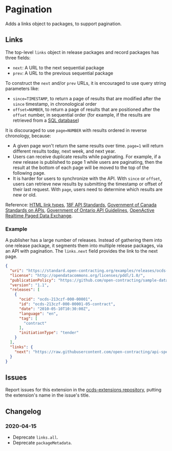 # Pagination

Adds a links object to packages, to support pagination.

## Links

The top-level `links` object in release packages and record packages has three fields:

* `next`: A URL to the next sequential package
* `prev`: A URL to the previous sequential package

To construct the `next` and/or `prev` URLs, it is encouraged to use query string parameters like:

* `since=TIMESTAMP`, to return a page of results that are modified after the `since` timestamp, in chronological order
* `offset=NUMBER`, to return a page of results that are positioned after the `offset` number, in sequential order (for example, if the results are retrieved from a [SQL database](https://www.postgresql.org/docs/current/queries-limit.html))

It is discouraged to use `page=NUMBER` with results ordered in reverse chronology, because:

* A given page won't return the same results over time. `page=1` will return different results today, next week, and next year.
* Users can receive duplicate results while paginating. For example, if a new release is published to page 1 while users are paginating, then the result at the bottom of each page will be moved to the top of the following page.
* It is harder for users to synchronize with the API. With `since` or `offset`, users can retrieve new results by submitting the timestamp or offset of their last request. With `page`, users need to determine which results are new or old.

Reference: [HTML link types](https://developer.mozilla.org/en-US/docs/Web/HTML/Link_types), [18F API Standards](https://github.com/18F/api-standards#pagination), [Government of Canada Standards on APIs](https://www.canada.ca/en/government/system/digital-government/modern-emerging-technologies/government-canada-standards-apis.html), [Government of Ontario API Guidelines](https://github.com/ongov/API-Guidelines/blob/develop/API-Guidelines.md#implement-pagination-and-data-segmentation), [OpenActive Realtime Paged Data Exchange](https://www.openactive.io/realtime-paged-data-exchange/#overall-approach).

### Example

A publisher has a large number of releases. Instead of gathering them into one release package, it segments them into multiple release packages, via an API with pagination. The `links.next` field provides the link to the next page.

```json
{
  "uri": "https://standard.open-contracting.org/examples/releases/ocds-213czf-000-00001-05-contract.json",
  "license": "http://opendatacommons.org/licenses/pddl/1.0/",
  "publicationPolicy": "https://github.com/open-contracting/sample-data/",
  "version": "1.1",
  "releases": [
    {
      "ocid": "ocds-213czf-000-00001",
      "id": "ocds-213czf-000-00001-05-contract",
      "date": "2010-05-10T10:30:00Z",
      "language": "en",
      "tag": [
        "contract"
      ],
      "initiationType": "tender"
    }
  ],
  "links": {
    "next": "https://raw.githubusercontent.com/open-contracting/api-specification/master/multiple-file-api-next/releases-2015.json"
  }
}
```

## Issues

Report issues for this extension in the [ocds-extensions repository](https://github.com/open-contracting/ocds-extensions/issues), putting the extension's name in the issue's title.

## Changelog

### 2020-04-15

* Deprecate `links.all`.
* Deprecate `packageMetadata`.
